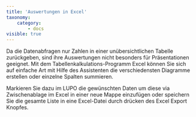 ```yaml
---
title: 'Auswertungen in Excel'
taxonomy:
    category:
        - docs
visible: true
---
```


Da die Datenabfragen nur Zahlen in einer unübersichtlichen Tabelle zurückgeben, sind ihre Auswertungen nicht besonders für Präsentationen geeignet. Mit dem Tabellenkalkulations-Programm Excel können Sie sich auf einfache Art mit Hilfe des Assistenten die verschiedensten Diagramme erstellen oder einzelne Spalten summieren.

Markieren Sie dazu im LUPO die gewünschten Daten um diese via Zwischenablage im Excel in einer neue Mappe einzufügen oder speichern Sie die gesamte Liste in eine Excel-Datei durch drücken des Excel Export Knopfes.

